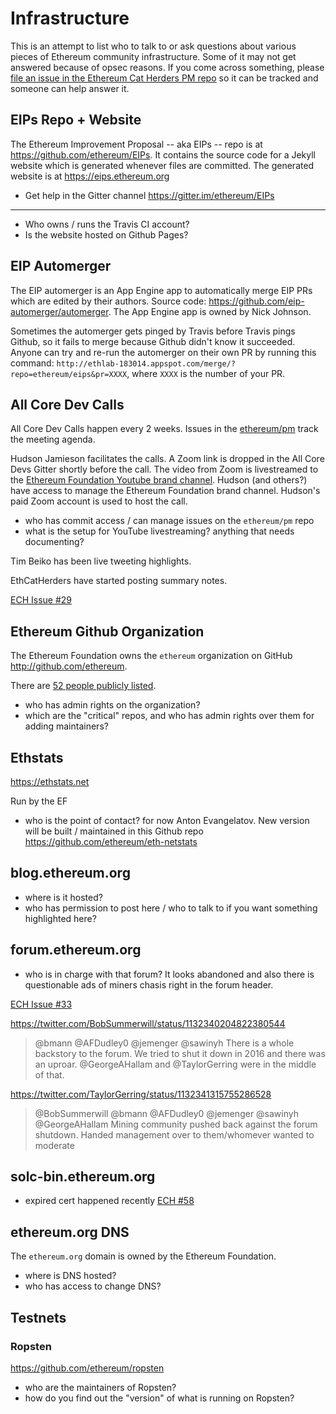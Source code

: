 # Infrastructure

This is an attempt to list who to talk to or ask questions about various pieces of Ethereum community infrastructure. Some of it may not get answered because of opsec reasons. If you come across something, please [file an issue in the Ethereum Cat Herders PM repo](https://github.com/ethereum-cat-herders/PM/issues) so it can be tracked and someone can help answer it.

## EIPs Repo + Website

The Ethereum Improvement Proposal -- aka EIPs -- repo is at <https://github.com/ethereum/EIPs>. It contains the source code for a Jekyll website which is generated whenever files are committed. The generated website is at <https://eips.ethereum.org>

-   Get help in the Gitter channel <https://gitter.im/ethereum/EIPs>

* * *

-   Who owns / runs the Travis CI account?
-   Is the website hosted on Github Pages?

## EIP Automerger

The EIP automerger is an App Engine app to automatically merge EIP PRs which are edited by their authors. Source code: <https://github.com/eip-automerger/automerger>. The App Engine app is owned by Nick Johnson.

Sometimes the automerger gets pinged by Travis before Travis pings Github, so it fails to merge because Github didn't know it succeeded. Anyone can try and re-run the automerger on their own PR by running this command: `http://ethlab-183014.appspot.com/merge/?repo=ethereum/eips&pr=XXXX`, where `XXXX` is the number of your PR.

## All Core Dev Calls

All Core Dev Calls happen every 2 weeks. Issues in the [ethereum/pm](https://github.com/ethereum/pm) track the meeting agenda. 

Hudson Jamieson facilitates the calls. A Zoom link is dropped in the All Core Devs Gitter shortly before the call. The video from Zoom is livestreamed to the [Ethereum Foundation Youtube brand channel](https://www.youtube.com/channel/UCNOfzGXD_C9YMYmnefmPH0g). Hudson (and others?) have access to manage the Ethereum Foundation brand channel. Hudson's paid Zoom account is used to host the call.

-   who has commit access / can manage issues on the `ethereum/pm` repo
-   what is the setup for YouTube livestreaming? anything that needs documenting?

Tim Beiko has been live tweeting highlights.

EthCatHerders have started posting summary notes. 

[ECH Issue #29](https://github.com/ethereum-cat-herders/PM/issues/29)

## Ethereum Github Organization

The Ethereum Foundation owns the `ethereum` organization on GitHub <http://github.com/ethereum>.

There are [52 people publicly listed](https://github.com/orgs/ethereum/people).

-   who has admin rights on the organization?
-   which are the "critical" repos, and who has admin rights over them for adding maintainers?

## Ethstats

<https://ethstats.net>

Run by the EF

-   who is the point of contact? for now Anton Evangelatov. New version will be built / maintained in this Github repo <https://github.com/ethereum/eth-netstats>

## blog.ethereum.org

-   where is it hosted?
-   who has permission to post here / who to talk to if you want something highlighted here?

## forum.ethereum.org

-   who is in charge with that forum? It looks abandoned and also there is questionable ads of miners chasis right in the forum header. 

[ECH Issue #33](https://github.com/ethereum-cat-herders/PM/issues/33)

<https://twitter.com/BobSummerwill/status/1132340204822380544>

> @bmann @AFDudley0 @jemenger @sawinyh There is a whole backstory to the forum.
> We tried to shut it down in 2016 and there was an uproar.  @GeorgeAHallam and @TaylorGerring were in the middle of that.

<https://twitter.com/TaylorGerring/status/1132341315755286528>

> @BobSummerwill @bmann @AFDudley0 @jemenger @sawinyh @GeorgeAHallam Mining community pushed back against the forum shutdown. Handed management over to them/whomever wanted to moderate

## solc-bin.ethereum.org

-   expired cert happened recently [ECH #58](https://github.com/ethereum-cat-herders/PM/issues/58)

## ethereum.org DNS

The `ethereum.org` domain is owned by the Ethereum Foundation.

-   where is DNS hosted?
-   who has access to change DNS?

## Testnets

### Ropsten

<https://github.com/ethereum/ropsten>

-   who are the maintainers of Ropsten?
-   how do you find out the "version" of what is running on Ropsten?
